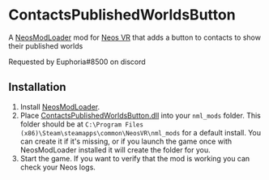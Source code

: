 # ContactsPublishedWorldsButton

A [NeosModLoader](https://github.com/zkxs/NeosModLoader) mod for [Neos VR](https://neos.com/) that adds a button to contacts to show their published worlds

Requested by Euphoria#8500 on discord

## Installation
1. Install [NeosModLoader](https://github.com/zkxs/NeosModLoader).
1. Place [ContactsPublishedWorldsButton.dll](https://github.com/badhaloninja/ContactsPublishedWorldsButton/releases/latest/download/ContactsPublishedWorldsButton.dll) into your `nml_mods` folder. This folder should be at `C:\Program Files (x86)\Steam\steamapps\common\NeosVR\nml_mods` for a default install. You can create it if it's missing, or if you launch the game once with NeosModLoader installed it will create the folder for you.
1. Start the game. If you want to verify that the mod is working you can check your Neos logs.